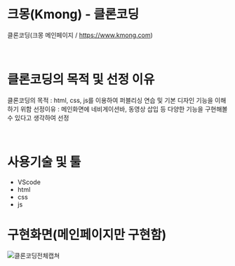 # 크몽(Kmong) - 클론코딩
클론코딩(크몽 메인페이지 / https://www.kmong.com)

<br>

# 클론코딩의 목적 및 선정 이유
클론코딩의 목적 : html, css, js를 이용하여 퍼블리싱 연습 및 기본 디자인 기능을 이해하기 위함
선정이유 : 메인화면에 네비게이션바, 동영상 삽입 등 다양한 기능을 구현해볼 수 있다고 생각하여 선정

<br>

# 사용기술 및 툴
- VScode
- html
- css
- js

# 구현화면(메인페이지만 구현함)
![클론코딩전체캡쳐](https://github.com/user-attachments/assets/702b1072-00ad-4556-8650-4fccc7cfd7fa)
